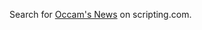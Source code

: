 Search for <a href="https://duckduckgo.com/?q=%22Occam%27s+News%22+site%3Ascripting.com&t=h_&ia=web">Occam's News</a> on scripting.com.
